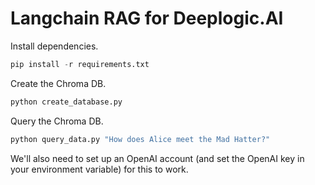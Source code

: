 # Langchain RAG for Deeplogic.AI

Install dependencies.

```python
pip install -r requirements.txt
```

Create the Chroma DB.

```python
python create_database.py
```

Query the Chroma DB.

```python
python query_data.py "How does Alice meet the Mad Hatter?"
```

We'll also need to set up an OpenAI account (and set the OpenAI key in your environment variable) for this to work.

